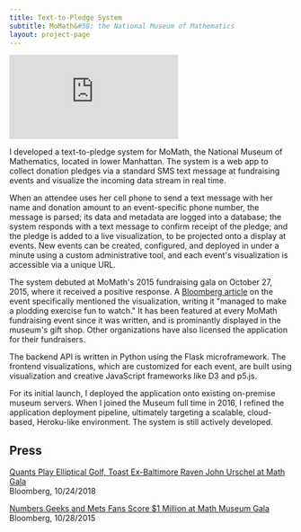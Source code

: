 ```yaml
---
title: Text-to-Pledge System
subtitle: MoMath&#58; the National Museum of Mathematics
layout: project-page
---
```


<div class="embed-wrapper">
    <div class="embed-container">
        <iframe src='https://player.vimeo.com/video/142049930?title=0&byline=0&portrait=0' frameborder='0' webkitAllowFullScreen mozallowfullscreen allowFullScreen></iframe>
    </div>
</div>

I developed a text-to-pledge system for MoMath, the National Museum of Mathematics, located in lower Manhattan. The system is a web app to collect donation pledges via a standard SMS text message at fundraising events and visualize the incoming data stream in real time.

When an attendee uses her cell phone to send a text message with her name and donation amount to an event-specific phone number, the message is parsed; its data and metadata are logged into a database; the system responds with a text message to confirm receipt of the pledge; and the pledge is added to a live visualization, to be projected onto a display at events. New events can be created, configured, and deployed in under a minute using a custom administrative tool, and each event's visualization is accessible via a unique URL.

The system debuted at MoMath's 2015 fundraising gala on October 27, 2015, where it received a positive response. A [Bloomberg article](http://www.bloomberg.com/news/articles/2015-10-28/numbers-geeks-and-mets-fans-score-1-million-at-math-museum-gala) on the event specifically mentioned the visualization, writing it "managed to make a plodding exercise fun to watch." It has been featured at every MoMath fundraising event since it was written, and is prominantly displayed in the museum's gift shop. Other organizations have also licensed the application for their fundraisers.

The backend API is written in Python using the Flask microframework. The frontend visualizations, which are customized for each event, are built using visualization and creative JavaScript frameworks like D3 and p5.js.

For its initial launch, I deployed the application onto existing on-premise museum servers. When I joined the Museum full time in 2016, I refined the application deployment pipeline, ultimately targeting a scalable, cloud-based, Heroku-like environment. The system is still actively developed.

## Press

[Quants Play Elliptical Golf, Toast Ex-Baltimore Raven John Urschel at Math Gala](https://www.bloomberg.com/news/articles/2018-10-24/quants-play-elliptical-golf-toast-ex-raven-urschel-at-math-gala)<br>Bloomberg, 10/24/2018

[Numbers Geeks and Mets Fans Score $1 Million at Math Museum Gala](http://www.bloomberg.com/news/articles/2015-10-28/numbers-geeks-and-mets-fans-score-1-million-at-math-museum-gala)<br>Bloomberg, 10/28/2015